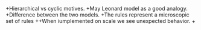 +Hierarchical vs cyclic motives. 
+May Leonard model as a good analogy.
+Difference between the two models.
+The rules represent a microscopic set of rules
++When iumplemented on scale we see unexpected behavior.
+
